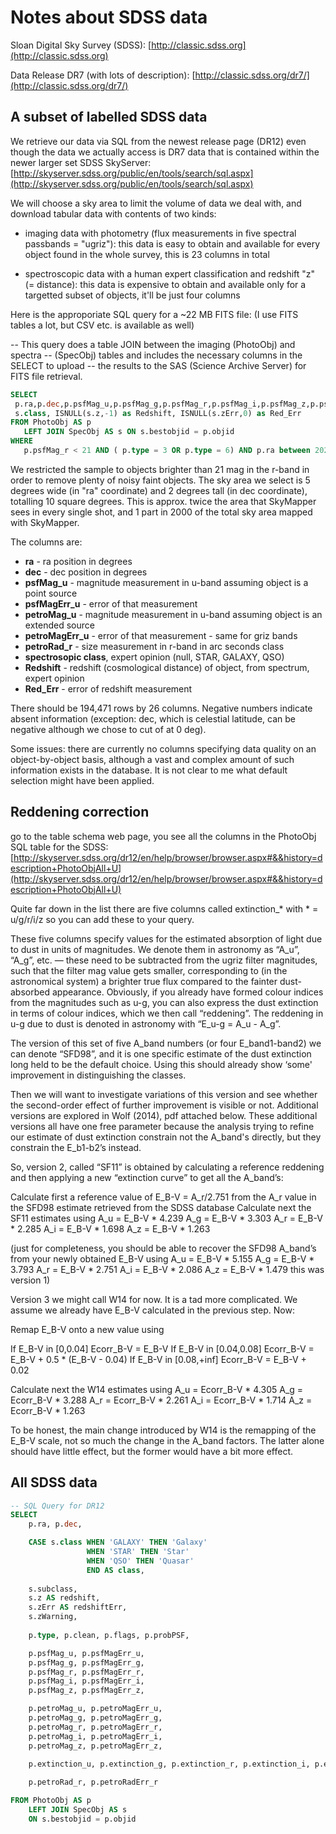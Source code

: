 # Notes about SDSS data

Sloan Digital Sky Survey (SDSS):
[http://classic.sdss.org](http://classic.sdss.org)

Data Release DR7 (with lots of description):
[http://classic.sdss.org/dr7/](http://classic.sdss.org/dr7/)


## A subset of labelled SDSS data

We retrieve our data via SQL from the newest release page (DR12) even though the data we actually access is DR7 data that is contained within the newer larger set
SDSS SkyServer:
[http://skyserver.sdss.org/public/en/tools/search/sql.aspx](http://skyserver.sdss.org/public/en/tools/search/sql.aspx)


We will choose a sky area to limit the volume of data we deal with, and download tabular data with contents of two kinds:

- imaging data with photometry (flux measurements in five spectral passbands = "ugriz"): this data is easy to obtain and available for every object found in the whole survey, this is 23 columns in total

- spectroscopic data with a human expert classification and redshift "z" (= distance): this data is expensive to obtain and available only for a targetted subset of objects, it'll be just four columns

Here is the approporiate SQL query for a ~22 MB FITS file: (I use FITS tables a lot, but CSV etc. is available as well)

-- This query does a table JOIN between the imaging (PhotoObj) and spectra
-- (SpecObj) tables and includes the necessary columns in the SELECT to upload
-- the results to the SAS (Science Archive Server) for FITS file retrieval.

```sql
SELECT 
 p.ra,p.dec,p.psfMag_u,p.psfMag_g,p.psfMag_r,p.psfMag_i,p.psfMag_z,p.psfMagErr_u,p.psfMagErr_g,p.psfMagErr_r,p.psfMagErr_i,p.psfMagErr_z,p.petroMag_u,p.petroMag_g,p.petroMag_r,p.petroMag_i,p.petroMag_z,p.petroMagErr_u,p.petroMagErr_g,p.petroMagErr_r,p.petroMagErr_i,p.petroMagErr_z,p.petroRad_r,
 s.class, ISNULL(s.z,-1) as Redshift, ISNULL(s.zErr,0) as Red_Err
FROM PhotoObj AS p
   LEFT JOIN SpecObj AS s ON s.bestobjid = p.objid
WHERE 
   p.psfMag_r < 21 AND ( p.type = 3 OR p.type = 6) AND p.ra between 202 and 207 and p.dec between 0 and 2
```

We restricted the sample to objects brighter than 21 mag in the r-band in order to remove plenty of noisy faint objects. The sky area we select is 5 degrees wide (in "ra" coordinate) and 2 degrees tall (in dec coordinate), totalling 10 square degrees. This is approx. twice the area that SkyMapper sees in every single shot, and 1 part in 2000 of the total sky area mapped with SkyMapper.

The columns are:

- **ra** - ra position in degrees
- **dec** - dec position in degrees
- **psfMag_u** - magnitude measurement in u-band assuming object is a point source
- **psfMagErr_u** - error of that measurement
- **petroMag_u** - magnitude measurement in u-band assuming object is an extended source
- **petroMagErr_u** - error of that measurement - same for griz bands
- **petroRad_r** - size measurement in r-band in arc seconds class
- **spectrosopic class**, expert opinion (null, STAR, GALAXY, QSO)
- **Redshift** - redshift (cosmological distance) of object, from spectrum, expert opinion
- **Red_Err** - error of redshift measurement

There should be 194,471 rows by 26 columns. Negative numbers indicate absent information (exception: dec, which is celestial latitude, can be negative although we chose to cut of at 0 deg).

Some issues: there are currently no columns specifying data quality on an object-by-object basis, although a vast and complex amount of such information exists in the database. It is not clear to me what default selection might have been applied.


## Reddening correction

go to the table schema web page, you see all the columns in the PhotoObj SQL table for the SDSS:   
[http://skyserver.sdss.org/dr12/en/help/browser/browser.aspx#&&history=description+PhotoObjAll+U](http://skyserver.sdss.org/dr12/en/help/browser/browser.aspx#&&history=description+PhotoObjAll+U)

Quite far down in the list there are five columns called extinction_* with * = u/g/r/i/z  so you can add these to your query.

These five columns specify values for the estimated absorption of light due to dust in units of magnitudes. We denote them in astronomy as “A_u”, “A_g”, etc. — these need to be subtracted from the ugriz filter magnitudes, such that the filter mag value gets smaller, corresponding to (in the astronomical system) a brighter true flux compared to the fainter dust-absorbed appearance. Obviously, if you already have formed colour indices from the magnitudes such as u-g, you can also express the dust extinction in terms of colour indices, which we then call “reddening”. The reddening in u-g due to dust is denoted in astronomy with “E_u-g = A_u - A_g”.

The version of this set of five A_band numbers (or four E_band1-band2) we can denote “SFD98”, and it is one specific estimate of the dust extinction long held to be the default choice. Using this should already show ‘some' improvement in distinguishing the classes.

Then we will want to investigate variations of this version and see whether the second-order effect of further improvement is visible or not. Additional versions are explored in Wolf (2014), pdf attached below. These additional versions all have one free parameter because the analysis trying to refine our estimate of dust extinction constrain not the A_band's directly, but they constrain the E_b1-b2’s instead.

So, version 2, called “SF11” is obtained by calculating a reference reddening and then applying a new “extinction curve” to get all the A_band’s:

Calculate first a reference value of   E_B-V = A_r/2.751   from the A_r value in the SFD98 estimate retrieved from the SDSS database
Calculate next the SF11 estimates using
  A_u = E_B-V * 4.239
  A_g = E_B-V * 3.303
  A_r = E_B-V * 2.285
  A_i = E_B-V * 1.698
  A_z = E_B-V * 1.263

(just for completeness, you should be able to recover the SFD98 A_band’s from your newly obtained E_B-V using
  A_u = E_B-V * 5.155
  A_g = E_B-V * 3.793
  A_r = E_B-V * 2.751
  A_i = E_B-V * 2.086
  A_z = E_B-V * 1.479
this was version 1)


Version 3 we might call W14 for now. It is a tad more complicated. We assume we already have E_B-V calculated in the previous step. Now:

Remap E_B-V onto a new value using     

If E_B-V in [0,0.04]  Ecorr_B-V = E_B-V
If E_B-V in [0.04,0.08]     Ecorr_B-V = E_B-V + 0.5 * (E_B-V - 0.04)
If E_B-V in [0.08,+inf]
Ecorr_B-V = E_B-V + 0.02

Calculate next the W14 estimates using
  A_u = Ecorr_B-V * 4.305
  A_g = Ecorr_B-V * 3.288
  A_r = Ecorr_B-V * 2.261
  A_i = Ecorr_B-V * 1.714
  A_z = Ecorr_B-V * 1.263

To be honest, the main change introduced by W14 is the remapping of the E_B-V scale, not so much the change in the A_band factors. The latter alone should have little effect, but the former would have a bit more effect.


## All SDSS data

```sql
-- SQL Query for DR12
SELECT
    p.ra, p.dec,

    CASE s.class WHEN 'GALAXY' THEN 'Galaxy'
                 WHEN 'STAR' THEN 'Star'
                 WHEN 'QSO' THEN 'Quasar'
                 END AS class,
    
    s.subclass,
    s.z AS redshift,
    s.zErr AS redshiftErr,
    s.zWarning,
    
    p.type, p.clean, p.flags, p.probPSF,

    p.psfMag_u, p.psfMagErr_u,
    p.psfMag_g, p.psfMagErr_g,
    p.psfMag_r, p.psfMagErr_r,
    p.psfMag_i, p.psfMagErr_i,
    p.psfMag_z, p.psfMagErr_z,

    p.petroMag_u, p.petroMagErr_u,
    p.petroMag_g, p.petroMagErr_g,
    p.petroMag_r, p.petroMagErr_r,
    p.petroMag_i, p.petroMagErr_i,
    p.petroMag_z, p.petroMagErr_z,
    
    p.extinction_u, p.extinction_g, p.extinction_r, p.extinction_i, p.extinction_z,

    p.petroRad_r, p.petroRadErr_r

FROM PhotoObj AS p
    LEFT JOIN SpecObj AS s
    ON s.bestobjid = p.objid
```
